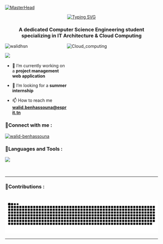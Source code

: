 [![MasterHead](https://criterionsystems.co.uk/wp-content/uploads/2017/08/banner6-1028x300.jpg)](https://rishavchanda.io)
<div align="center">
<a href="https://git.io/typing-svg"><img src="https://readme-typing-svg.herokuapp.com?font=Righteous&size=35&duration=4000&pause=1000&color=F7A21D&center=true&random=false&width=500&height=70&lines=Hi+there+%F0%9F%91%8B;I'm+Walid+Ben+Hassouna" alt="Typing SVG" /></a></div>
<h3 align="center">A dedicated Computer Science Engineering student specializing in IT Architecture & Cloud Computing</h3>
<img align="right" alt="Cloud_computing" width="300" height="300" src="https://nife.io/wp-content/uploads/2022/08/cloud.gif">
<p align="left"> <img src="https://komarev.com/ghpvc/?username=walidhsn&label=Profile%20views&color=0e75b6&style=flat" alt="walidhsn" /> </p>
<p align="left"><a href="https://walidhsn.netlify.app"> <img src="https://img.shields.io/badge/Portfolio-%23000000.svg?style=for-the-badge&logo=firefox&logoColor=#FF7139"/></a></p>

- 🔭 I’m currently working on a **project management web application**

- 🤝 I’m looking for a **summer internship**

- 📫 How to reach me **walid.benhassouna@esprit.tn**

<h3 align="left"> 💬Connect with me :</h3>
<p align="left">
<a href="https://linkedin.com/in/walid-benhassouna" target="blank"><img align="center" src="https://raw.githubusercontent.com/rahuldkjain/github-profile-readme-generator/master/src/images/icons/Social/linked-in-alt.svg" alt="walid-benhassouna" height="30" width="40" /></a>
</p>

<h3 align="left">  🧰Languages and Tools :</h3>
<p align="left"> <img src="https://skillicons.dev/icons?i=bash,idea,pycharm,phpstorm,vscode,visualstudio,vim,linux,ubuntu,kali,postman,bootstrap,tailwind,threejs,html,css,js,react,vite,nodejs,express,mongodb,npm,mysql,arduino,symfony,c,cpp,cs,dotnet,java,spring,angular,graphql,qt,php,py,opencv,git,kubernetes,docker,ansible,prometheus,grafana,openstack,kafka,azure,ps,ai"/><br> </p>
<br/>
<hr/>
<div align="left">
  <h3> 🐍Contributions :</h3>
  <br>
  <img alt="snake eating my contributions" src="https://raw.githubusercontent.com/salesp07/salesp07/output/github-contribution-grid-snake.svg" />
  <br/>
</div>
<hr/>
